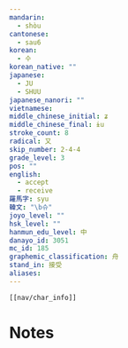 ```yaml
---
mandarin:
  - shòu
cantonese:
  - sau6
korean:
  - 수
korean_native: ""
japanese:
  - JU
  - SHUU
japanese_nanori: ""
vietnamese:
middle_chinese_initial: ʑ
middle_chinese_final: ɨu
stroke_count: 8
radical: 又
skip_number: 2-4-4
grade_level: 3
pos: ""
english:
  - accept
  - receive
羅馬字: syu
韓文: "\b슈"
joyo_level: ""
hsk_level: ""
hanmun_edu_level: 中
danayo_id: 3051
mc_id: 185
graphemic_classification: 舟
stand_in: 接受
aliases:
---
```

```meta-bind-embed
[[nav/char_info]]
```

# Notes
